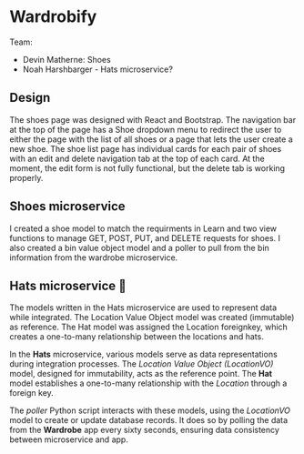 # Wardrobify

Team:

* Devin Matherne: Shoes
* Noah Harshbarger - Hats microservice?

## Design

The shoes page was designed with React and Bootstrap. The navigation bar at the top of the page has a Shoe dropdown menu to redirect the user to either the page with the list of all shoes or a page that lets the user create a new shoe. The shoe list page has individual cards for each pair of shoes with an edit and delete navigation tab at the top of each card. At the moment, the edit form is not fully functional, but the delete tab is working properly.

## Shoes microservice

I created a shoe model to match the requirments in Learn and two view functions to manage GET, POST, PUT, and DELETE requests for shoes. I also created a bin value object model and a poller to pull from the bin information from the wardrobe microservice.

## Hats microservice :cowboy_hat_face:

The models written in the Hats microservice are used to represent data while integrated. The Location Value Object model was created (immutable) as reference. The Hat model was assigned the Location foreignkey, which creates a one-to-many relationship between the locations and hats.

In the **Hats** microservice, various models serve as data representations during integration processes. The *Location Value Object (LocationVO)* model, designed for immutability, acts as the reference point. The **Hat** model establishes a one-to-many relationship with the *Location* through a foreign key.

The *poller* Python script interacts with these models, using the *LocationVO* model to create or update database records. It does so by polling the data from the **Wardrobe** app every sixty seconds, ensuring data consistency between microservice and app.  
